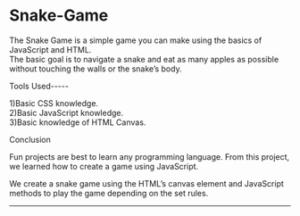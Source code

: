 # Snake-Game

<html>
  <head>
The Snake Game is a simple game you can make using the basics of JavaScript and HTML. <br>
The basic goal is to navigate a snake and eat as many apples as possible without touching the walls or the snake’s body.<br>
  </head>
<body>

Tools Used-----<br>

1)Basic CSS knowledge.<br>
2)Basic JavaScript knowledge.<br>
3)Basic knowledge of HTML Canvas.<br>

Conclusion<br>

Fun projects are best to learn any programming language. From this project, we learned how to create a game using JavaScript.<br>

We create a snake game using the HTML’s canvas element and JavaScript methods to play the game depending on the set rules.<br><hr>

  </body
</html>
